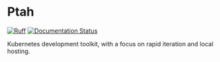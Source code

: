 # Ptah

[![Ruff](https://img.shields.io/endpoint?url=https://raw.githubusercontent.com/astral-sh/ruff/main/assets/badge/v2.json)](https://github.com/astral-sh/ruff)
[![Documentation Status](https://readthedocs.org/projects/ptah/badge/?version=latest)](https://ptah.readthedocs.io/en/latest/?badge=latest)

Kubernetes development toolkit, with a focus on rapid iteration and local
hosting.
